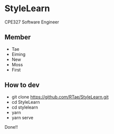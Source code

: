# StyleLearn
CPE327 Software Engineer
## Member
- Tae
- Eiming
- New
- Moss
- First
## How to dev
- git clone https://github.com/RTae/StyleLearn.git
- cd StyleLearn
- cd stylelearn
- yarn
- yarn serve

Done!!
